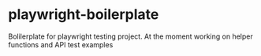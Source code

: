 # playwright-boilerplate
Bolilerplate for playwright testing project. 
At the moment working on helper functions and API test examples
